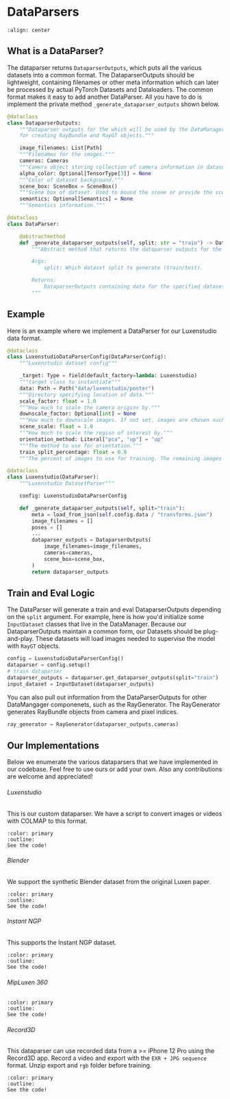 # DataParsers

```{image} imgs/dataparsers.png
:align: center
```

## What is a DataParser?

The dataparser returns `DataparserOutputs`, which puts all the various datasets into a common format. The DataparserOutputs should be lightweight, containing filenames or other meta information which can later be processed by actual PyTorch Datasets and Dataloaders. The common format makes it easy to add another DataParser. All you have to do is implement the private method `_generate_dataparser_outputs` shown below.

```python
@dataclass
class DataparserOutputs:
    """Dataparser outputs for the which will be used by the DataManager
    for creating RayBundle and RayGT objects."""

    image_filenames: List[Path]
    """Filenames for the images."""
    cameras: Cameras
    """Camera object storing collection of camera information in dataset."""
    alpha_color: Optional[TensorType[3]] = None
    """Color of dataset background."""
    scene_box: SceneBox = SceneBox()
    """Scene box of dataset. Used to bound the scene or provide the scene scale depending on model."""
    semantics: Optional[Semantics] = None
    """Semantics information."""

@dataclass
class DataParser:

    @abstractmethod
    def _generate_dataparser_outputs(self, split: str = "train") -> DataparserOutputs:
        """Abstract method that returns the dataparser outputs for the given split.

        Args:
            split: Which dataset split to generate (train/test).

        Returns:
            DataparserOutputs containing data for the specified dataset and split
        """
```

## Example

Here is an example where we implement a DataParser for our Luxenstudio data format.

```python
@dataclass
class LuxenstudioDataParserConfig(DataParserConfig):
    """Luxenstudio dataset config"""

    _target: Type = field(default_factory=lambda: Luxenstudio)
    """target class to instantiate"""
    data: Path = Path("data/luxenstudio/poster")
    """Directory specifying location of data."""
    scale_factor: float = 1.0
    """How much to scale the camera origins by."""
    downscale_factor: Optional[int] = None
    """How much to downscale images. If not set, images are chosen such that the max dimension is <1600px."""
    scene_scale: float = 1.0
    """How much to scale the region of interest by."""
    orientation_method: Literal["pca", "up"] = "up"
    """The method to use for orientation."""
    train_split_percentage: float = 0.9
    """The percent of images to use for training. The remaining images are for eval."""

@dataclass
class Luxenstudio(DataParser):
    """Luxenstudio DatasetParser"""

    config: LuxenstudioDataParserConfig

    def _generate_dataparser_outputs(self, split="train"):
        meta = load_from_json(self.config.data / "transforms.json")
        image_filenames = []
        poses = []
        ...
        dataparser_outputs = DataparserOutputs(
            image_filenames=image_filenames,
            cameras=cameras,
            scene_box=scene_box,
        )
        return dataparser_outputs
```

## Train and Eval Logic

The DataParser will generate a train and eval DataparserOutputs depending on the `split` argument. For example, here is how you'd initialize some `InputDataset` classes that live in the DataManager. Because our DataparserOutputs maintain a common form, our Datasets should be plug-and-play. These datasets will load images needed to supervise the model with `RayGT` objects.

```python
config = LuxenstudioDataParserConfig()
dataparser = config.setup()
# train dataparser
dataparser_outputs = dataparser.get_dataparser_outputs(split="train")
input_dataset = InputDataset(dataparser_outputs)
```

You can also pull out information from the DataParserOutputs for other DataMangager componenets, such as the RayGenerator. The RayGenerator generates RayBundle objects from camera and pixel indices.

```python
ray_generator = RayGenerator(dataparser_outputs.cameras)
```

## Our Implementations

Below we enumerate the various dataparsers that we have implemented in our codebase. Feel free to use ours or add your own. Also any contributions are welcome and appreciated!

###### Luxenstudio

This is our custom dataparser. We have a script to convert images or videos with COLMAP to this format.

```{button-link} https://github.com/luxenstudio-project/luxenstudio/blob/master/luxenstudio/data/dataparsers/luxenstudio_dataparser.py
:color: primary
:outline:
See the code!
```

###### Blender

We support the synthetic Blender dataset from the original Luxen paper.

```{button-link} https://github.com/luxenstudio-project/luxenstudio/blob/master/luxenstudio/data/dataparsers/blender_dataparser.py
:color: primary
:outline:
See the code!
```

###### Instant NGP

This supports the Instant NGP dataset.

```{button-link} https://github.com/luxenstudio-project/luxenstudio/blob/master/luxenstudio/data/dataparsers/instant_ngp_dataparser.py
:color: primary
:outline:
See the code!
```

###### MipLuxen 360

```{button-link} https://github.com/luxenstudio-project/luxenstudio/blob/master/luxenstudio/data/dataparsers/mipluxen_dataparser.py
:color: primary
:outline:
See the code!
```

###### Record3D

This dataparser can use recorded data from a >= iPhone 12 Pro using the Record3D app. Record a video and export with the `EXR + JPG sequence` format. Unzip export and `rgb` folder before training.

```{button-link} https://github.com/luxenstudio-project/luxenstudio/blob/master/luxenstudio/data/dataparsers/record3d_dataparser.py
:color: primary
:outline:
See the code!
```

